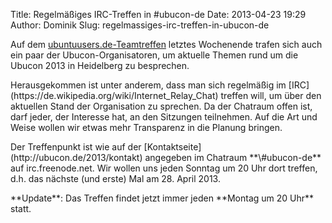 Title: Regelmäßiges IRC-Treffen in #ubucon-de
Date: 2013-04-23 19:29
Author: Dominik
Slug: regelmassiges-irc-treffen-in-ubucon-de

Auf dem
[ubuntuusers.de-Teamtreffen](http://ikhaya.ubuntuusers.de/2013/04/23/treffen-des-ubuntuusers-teams-in-essen/)
letztes Wochenende trafen sich auch ein paar der Ubucon-Organisatoren,
um aktuelle Themen rund um die Ubucon 2013 in Heidelberg zu besprechen.

</p>
Herausgekommen ist unter anderem, dass man sich regelmäßig im
[IRC](https://de.wikipedia.org/wiki/Internet_Relay_Chat) treffen will,
um über den aktuellen Stand der Organisation zu sprechen. Da der
Chatraum offen ist, darf jeder, der Interesse hat, an den Sitzungen
teilnehmen. Auf die Art und Weise wollen wir etwas mehr Transparenz in
die Planung bringen.

</p>
Der Treffenpunkt ist wie auf der
[Kontaktseite](http://ubucon.de/2013/kontakt) angegeben im Chatraum
**\#ubucon-de** auf irc.freenode.net. Wir wollen uns jeden Sonntag um 20
Uhr dort treffen, d.h. das nächste (und erste) Mal am 28. April 2013.

</p>
**Update**: Das Treffen findet jetzt immer jeden **Montag um 20 Uhr**
statt.

</p>

